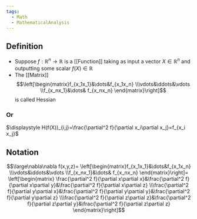 ```yaml
---
tags:
  - Math
  - MathematicalAnalysis
---
```

## Definition
- Suppose $f: \mathbb R^n\to \mathbb R$ is a [[Function]] taking as input a vector $X\in\mathbb R^n$ and outputting some scalar $f(X)\in\mathbb R$
- The [[Matrix]] $$\left[\begin{matrix}f_{x_1x_1}&\dots&f_{x_1x_n}
 \\\vdots&\ddots&\vdots
 \\f_{x_nx_1}&\dots& f_{x_nx_n}
 \end{matrix}\right]$$
 is called Hessian
### Or
$\displaystyle H(f(X))_{i,j}=\frac{\partial^2 f}{\partial x_i\partial x_j}=f_{x_i x_j}$
## Notation
$$\large\nabla\nabla f(x,y,z)=
\left[\begin{matrix}f_{x_1x_1}&\dots&f_{x_1x_n}
 \\\vdots&\ddots&\vdots
 \\f_{x_nx_1}&\dots& f_{x_nx_n}
 \end{matrix}\right]=
 \left[\begin{matrix}
\frac{\partial^2 f}{\partial x\partial x}&\frac{\partial^2 f}{\partial x\partial y}&\frac{\partial^2 f}{\partial x\partial z}
 \\\frac{\partial^2 f}{\partial y\partial x}&\frac{\partial^2 f}{\partial y\partial y}&\frac{\partial^2 f}{\partial y\partial z}
 \\\frac{\partial^2 f}{\partial z\partial z}&\frac{\partial^2 f}{\partial z\partial y}&\frac{\partial^2 f}{\partial z\partial z}
 \end{matrix}\right]$$